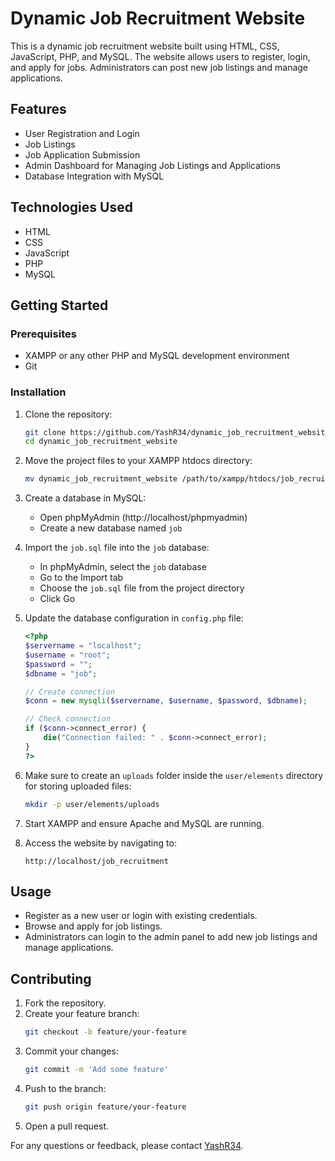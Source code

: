 # Dynamic Job Recruitment Website

This is a dynamic job recruitment website built using HTML, CSS, JavaScript, PHP, and MySQL. The website allows users to register, login, and apply for jobs. Administrators can post new job listings and manage applications.

## Features

- User Registration and Login
- Job Listings
- Job Application Submission
- Admin Dashboard for Managing Job Listings and Applications
- Database Integration with MySQL

## Technologies Used

- HTML
- CSS
- JavaScript
- PHP
- MySQL

## Getting Started

### Prerequisites

- XAMPP or any other PHP and MySQL development environment
- Git

### Installation

1. Clone the repository:
    ```sh
    git clone https://github.com/YashR34/dynamic_job_recruitment_website.git
    cd dynamic_job_recruitment_website
    ```

2. Move the project files to your XAMPP htdocs directory:
    ```sh
    mv dynamic_job_recruitment_website /path/to/xampp/htdocs/job_recruitment
    ```

3. Create a database in MySQL:
    - Open phpMyAdmin (http://localhost/phpmyadmin)
    - Create a new database named `job`

4. Import the `job.sql` file into the `job` database:
    - In phpMyAdmin, select the `job` database
    - Go to the Import tab
    - Choose the `job.sql` file from the project directory
    - Click Go

5. Update the database configuration in `config.php` file:
    ```php
    <?php
    $servername = "localhost";
    $username = "root";
    $password = "";
    $dbname = "job";

    // Create connection
    $conn = new mysqli($servername, $username, $password, $dbname);

    // Check connection
    if ($conn->connect_error) {
        die("Connection failed: " . $conn->connect_error);
    }
    ?>
    ```

6. Make sure to create an `uploads` folder inside the `user/elements` directory for storing uploaded files:
    ```sh
    mkdir -p user/elements/uploads
    ```

7. Start XAMPP and ensure Apache and MySQL are running.

8. Access the website by navigating to:
    ```
    http://localhost/job_recruitment
    ```

## Usage

- Register as a new user or login with existing credentials.
- Browse and apply for job listings.
- Administrators can login to the admin panel to add new job listings and manage applications.

## Contributing

1. Fork the repository.
2. Create your feature branch:
    ```sh
    git checkout -b feature/your-feature
    ```
3. Commit your changes:
    ```sh
    git commit -m 'Add some feature'
    ```
4. Push to the branch:
    ```sh
    git push origin feature/your-feature
    ```
5. Open a pull request.



For any questions or feedback, please contact [YashR34](https://github.com/YashR34).
